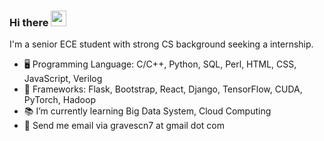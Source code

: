 ### Hi there  <img src="https://media.giphy.com/media/hvRJCLFzcasrR4ia7z/giphy.gif" width="25px">

<!--
**graveszhang/graveszhang** is a ✨ _special_ ✨ repository because its `README.md` (this file) appears on your GitHub profile.

Here are some ideas to get you started:
- 🥺   My BB: [💕](https://github.com/siyinm)
- 🔭 I’m currently working on ...
- 🌱 I’m currently learning ...
- 👯 I’m looking to collaborate on ...
- 🤔 I’m looking for help with ...
- 💬 Ask me about ...
- 📫 How to reach me: ...
- 😄 Pronouns: ...
- ⚡ Fun fact: ...
<img align="right" alt="graves's github stats" width="50%" src="https://github-readme-stats.vercel.app/api?username=graveszhang&theme=dark&show_icons=true">
-->

I'm a senior ECE student with strong CS background seeking a internship.

- 🖥   Programming Language: C/C++, Python, SQL, Perl, HTML, CSS, JavaScript, Verilog
- 💼   Frameworks: Flask, Bootstrap, React, Django, TensorFlow, CUDA, PyTorch, Hadoop
- 📚   I’m currently learning Big Data System, Cloud Computing
- 💬   Send me email via gravescn7 at gmail dot com


